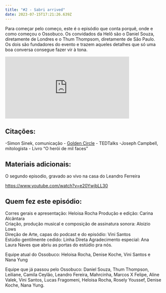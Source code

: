 ```yaml
---
title: "#2 - Sabri arrived"
date: 2023-07-15T17:21:26.639Z
---
```

Para começar pelo começo, este é o episódio que conta porquê, onde e como começou o Ossobuco. Os convidados da Helô são o Daniel Souza, diretamente de Londres e o Thum Thompsom, diretamente de São Paulo. Os dois são fundadores do evento e trazem aqueles detalhes que só uma boa conversa consegue fazer vir à tona. 

<iframe src="https://anchor.fm/ossobuco/embed/episodes/1-Piloto---Origens-e5fd9o/a-ao7dil" height="200px" width="400px" frameborder="0" scrolling="no"></iframe>

## Citações:

\-Simon Sinek, comunicação - [Golden Circle](https://www.ted.com/talks/simon_sinek_how_great_leaders_inspire_action?language=pt-br) - TEDTalks
-Joseph Campbell, mitologista - Livro “O herói de mil faces” 

## Materiais adicionais:

O segundo episodio, gravado ao vivo na casa do Leandro Ferreira

https://www.youtube.com/watch?v=e20YwjbLL30

## Quem fez este episódio: 

Corres gerais e apresentação:
Heloisa Rocha
Produção e edição: Carina Alcântara \
Criação, produção musical e composição de assinatura sonora:
Aloizio Lows \
Direção de Arte, capas do podcast e do episódio:
Vini Santos \
Estúdio gentilmente cedido:
Linha Direta
Agradecimento especial: Ana Laura Naves que abriu as portas do estúdio pra nós. 

Equipe atual do Ossobuco:
Heloisa Rocha, Denise Koche, Vini Santos e Nana Yung

Equipe que já passou pelo Ossobuco:
Daniel Souza, Thum Thompson, Leiliane, Camila Ceylão, Leandro Fereira, Mahrcinha, Marcos X Felipe, Aline Valek, Vini Santos, Lucas Fragomeni, Heloisa Rocha, Rosely Youssef, Denise Koche, Nana Yung.
